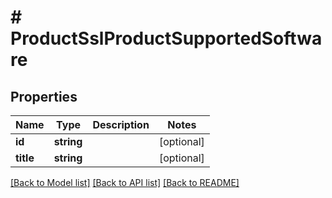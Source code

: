 # # ProductSslProductSupportedSoftware

## Properties

Name | Type | Description | Notes
------------ | ------------- | ------------- | -------------
**id** | **string** |  | [optional]
**title** | **string** |  | [optional]

[[Back to Model list]](../../README.md#models) [[Back to API list]](../../README.md#endpoints) [[Back to README]](../../README.md)
